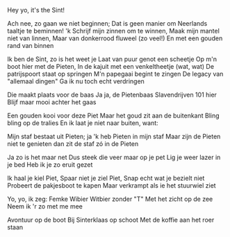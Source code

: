 Hey yo, it's the Sint!

Ach nee, zo gaan we niet beginnen;
Dat is geen manier om Neerlands taaltje te beminnen!
'k Schrijf mijn zinnen om te winnen,
Maak mijn mantel niet van linnen,
Maar van donkerrood fluweel (zo veel!)
En met een gouden rand van binnen

Ik ben de Sint, zo is het weet je
Laat van puur genot een scheetje
Op m'n boot hier met de Pieten,
In de kajuit met een venkeltheetje (wat, wat)
De patrijspoort staat op springen
M'n papegaai begint te zingen
De legacy van "allemaal dingen"
Ga ik nu toch echt verdringen

Die maakt plaats voor de baas
Ja ja, de Pietenbaas
Slavendrijven 101 hier
Blijf maar mooi achter het gaas

Een gouden kooi voor deze Piet
Maar het goud zit aan de buitenkant
Bling bling op de tralies
En ik laat je niet naar buiten, want:

Mijn staf bestaat uit Pieten; ja 'k heb Pieten in mijn staf
Maar zijn de Pieten niet te genieten dan zit de staf zó in de Pieten

Ja zo is het maar net
Dus steek die veer maar op je pet
Lig je weer lazer in je bed
Heb ik je zo eruit gezet

Ik haal je kiel Piet,
Spaar niet je ziel Piet,
Snap echt wat je bezielt niet
Probeert de pakjesboot te kapen
Maar verkrampt als ie het stuurwiel ziet

Yo, yo, ik zeg:
Femke Wibier
Witbier zonder "T"
Met het zicht op de zee
Neem ik 'r zo met me mee

Avontuur op de boot
Bij Sinterklaas op schoot
Met de koffie aan het roer staan
